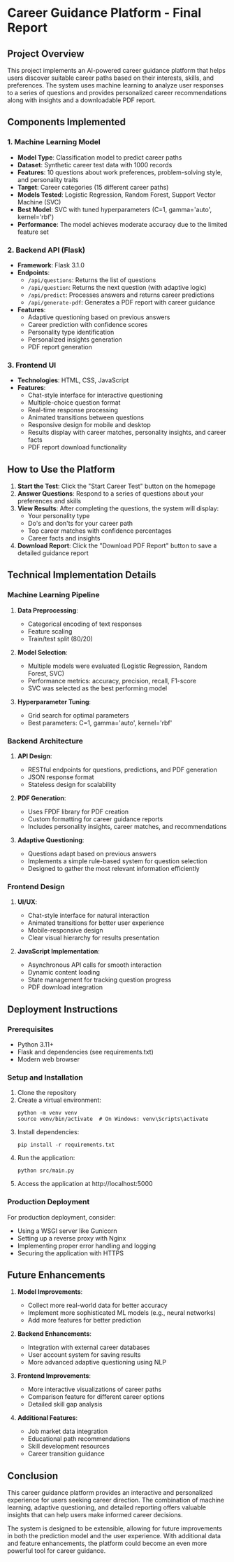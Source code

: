 # Career Guidance Platform - Final Report

## Project Overview
This project implements an AI-powered career guidance platform that helps users discover suitable career paths based on their interests, skills, and preferences. The system uses machine learning to analyze user responses to a series of questions and provides personalized career recommendations along with insights and a downloadable PDF report.

## Components Implemented

### 1. Machine Learning Model
- **Model Type**: Classification model to predict career paths
- **Dataset**: Synthetic career test data with 1000 records
- **Features**: 10 questions about work preferences, problem-solving style, and personality traits
- **Target**: Career categories (15 different career paths)
- **Models Tested**: Logistic Regression, Random Forest, Support Vector Machine (SVC)
- **Best Model**: SVC with tuned hyperparameters (C=1, gamma='auto', kernel='rbf')
- **Performance**: The model achieves moderate accuracy due to the limited feature set

### 2. Backend API (Flask)
- **Framework**: Flask 3.1.0
- **Endpoints**:
  - `/api/questions`: Returns the list of questions
  - `/api/question`: Returns the next question (with adaptive logic)
  - `/api/predict`: Processes answers and returns career predictions
  - `/api/generate-pdf`: Generates a PDF report with career guidance
- **Features**:
  - Adaptive questioning based on previous answers
  - Career prediction with confidence scores
  - Personality type identification
  - Personalized insights generation
  - PDF report generation

### 3. Frontend UI
- **Technologies**: HTML, CSS, JavaScript
- **Features**:
  - Chat-style interface for interactive questioning
  - Multiple-choice question format
  - Real-time response processing
  - Animated transitions between questions
  - Responsive design for mobile and desktop
  - Results display with career matches, personality insights, and career facts
  - PDF report download functionality

## How to Use the Platform

1. **Start the Test**: Click the "Start Career Test" button on the homepage
2. **Answer Questions**: Respond to a series of questions about your preferences and skills
3. **View Results**: After completing the questions, the system will display:
   - Your personality type
   - Do's and don'ts for your career path
   - Top career matches with confidence percentages
   - Career facts and insights
4. **Download Report**: Click the "Download PDF Report" button to save a detailed guidance report

## Technical Implementation Details

### Machine Learning Pipeline
1. **Data Preprocessing**:
   - Categorical encoding of text responses
   - Feature scaling
   - Train/test split (80/20)

2. **Model Selection**:
   - Multiple models were evaluated (Logistic Regression, Random Forest, SVC)
   - Performance metrics: accuracy, precision, recall, F1-score
   - SVC was selected as the best performing model

3. **Hyperparameter Tuning**:
   - Grid search for optimal parameters
   - Best parameters: C=1, gamma='auto', kernel='rbf'

### Backend Architecture
1. **API Design**:
   - RESTful endpoints for questions, predictions, and PDF generation
   - JSON response format
   - Stateless design for scalability

2. **PDF Generation**:
   - Uses FPDF library for PDF creation
   - Custom formatting for career guidance reports
   - Includes personality insights, career matches, and recommendations

3. **Adaptive Questioning**:
   - Questions adapt based on previous answers
   - Implements a simple rule-based system for question selection
   - Designed to gather the most relevant information efficiently

### Frontend Design
1. **UI/UX**:
   - Chat-style interface for natural interaction
   - Animated transitions for better user experience
   - Mobile-responsive design
   - Clear visual hierarchy for results presentation

2. **JavaScript Implementation**:
   - Asynchronous API calls for smooth interaction
   - Dynamic content loading
   - State management for tracking question progress
   - PDF download integration

## Deployment Instructions

### Prerequisites
- Python 3.11+
- Flask and dependencies (see requirements.txt)
- Modern web browser

### Setup and Installation
1. Clone the repository
2. Create a virtual environment:
   ```
   python -m venv venv
   source venv/bin/activate  # On Windows: venv\Scripts\activate
   ```
3. Install dependencies:
   ```
   pip install -r requirements.txt
   ```
4. Run the application:
   ```
   python src/main.py
   ```
5. Access the application at http://localhost:5000

### Production Deployment
For production deployment, consider:
- Using a WSGI server like Gunicorn
- Setting up a reverse proxy with Nginx
- Implementing proper error handling and logging
- Securing the application with HTTPS

## Future Enhancements

1. **Model Improvements**:
   - Collect more real-world data for better accuracy
   - Implement more sophisticated ML models (e.g., neural networks)
   - Add more features for better prediction

2. **Backend Enhancements**:
   - Integration with external career databases
   - User account system for saving results
   - More advanced adaptive questioning using NLP

3. **Frontend Improvements**:
   - More interactive visualizations of career paths
   - Comparison feature for different career options
   - Detailed skill gap analysis

4. **Additional Features**:
   - Job market data integration
   - Educational path recommendations
   - Skill development resources
   - Career transition guidance

## Conclusion
This career guidance platform provides an interactive and personalized experience for users seeking career direction. The combination of machine learning, adaptive questioning, and detailed reporting offers valuable insights that can help users make informed career decisions.

The system is designed to be extensible, allowing for future improvements in both the prediction model and the user experience. With additional data and feature enhancements, the platform could become an even more powerful tool for career guidance.
